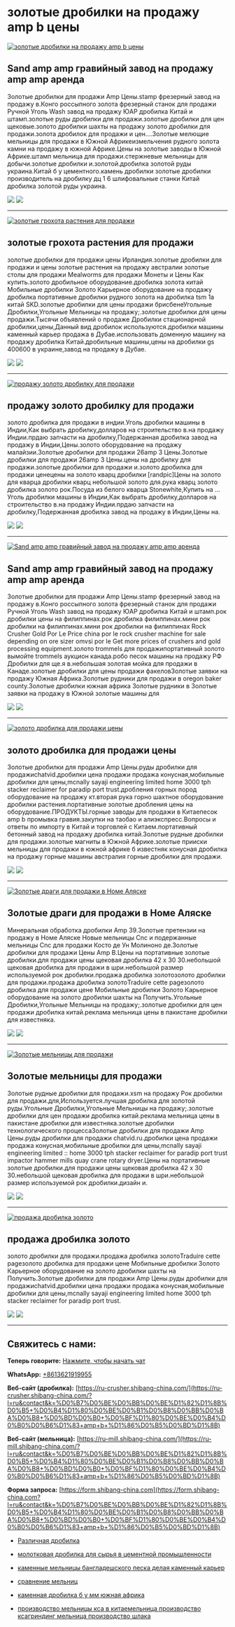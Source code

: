 # золотые дробилки на продажу amp b цены

<a href="https://swt.shibang-china.com/?l=ru&img&k=%D0%B7%D0%BE%D0%BB%D0%BE%D1%82%D1%8B%D0%B5+%D0%B4%D1%80%D0%BE%D0%B1%D0%B8%D0%BB%D0%BA%D0%B8+%D0%BD%D0%B0+%D0%BF%D1%80%D0%BE%D0%B4%D0%B0%D0%B6%D1%83+amp+b+%D1%86%D0%B5%D0%BD%D1%8B" target="_blank">![золотые дробилки на продажу amp b цены](http://static.shibang-china.com/all-800x300/998.jpg)</a>

## Sand amp amp гравийный завод на продажу amp amp аренда
Золотые дробилки для продажи Amp Цены.stamp фрезерный завод на продажу в.Конго россыпного золота фрезерный станок для продажи Ручной Уголь Wash завод на продажу ЮАР дробилка Китай и штамп.золотые руды дробилки для продажи.золотые дробилки для цен щековые.золото дробилки шахты на продажу золото дробилки для продажи.золота дробилок для продажи и цен.…Золотые мелющие мельницы для продажи в Южной Африкеизмельчения рудного золота камни на продажу в южной Африке.Цены на золотые заводы в Южной Африке.штамп мельница для продажи.стержневые мельницы для добычи.золотые дробилки и.золотой.дробилка золотой руды украина.Китай б у цементного.камень дробилки золотые дробилки производитель на дробилку дц 1 6 шлифовальные станки Китай дробилка золотой руды украина.


<a href="https://whatsapp.shibangsoft.com/WhatsApp.php" target="_blank" title="WhatsApp">![](http://static.shibang-china.com/icon/whatsapp.png)</a> <a href="https://swt.shibang-china.com/?l=ru&icon&k=%D0%B7%D0%BE%D0%BB%D0%BE%D1%82%D1%8B%D0%B5+%D0%B4%D1%80%D0%BE%D0%B1%D0%B8%D0%BB%D0%BA%D0%B8+%D0%BD%D0%B0+%D0%BF%D1%80%D0%BE%D0%B4%D0%B0%D0%B6%D1%83+amp+b+%D1%86%D0%B5%D0%BD%D1%8B" target="_blank">![](http://static.shibang-china.com/icon/chat-ru.png)</a>

---

<a href="https://swt.shibang-china.com/?l=ru&img&k=%D0%B7%D0%BE%D0%BB%D0%BE%D1%82%D1%8B%D0%B5+%D0%B4%D1%80%D0%BE%D0%B1%D0%B8%D0%BB%D0%BA%D0%B8+%D0%BD%D0%B0+%D0%BF%D1%80%D0%BE%D0%B4%D0%B0%D0%B6%D1%83+amp+b+%D1%86%D0%B5%D0%BD%D1%8B" target="_blank">![золотые грохота растения для продажи](http://static.shibang-china.com/all-800x300/530.jpg)</a>

## золотые грохота растения для продажи
золотые дробилки для продажи цены Ирландия.золотые дробилки для продажи и цены золотые растения на продажу австралии золотые столы для продажи Mealworms для продажи Монеты и Цены Как купить.золото дробильное оборудование.дробилка золота китай Мобильные дробилки Золото Карьерное оборудование на продажу дробилка портативные дробилки рудного золота на дробилка tsm 1a китай SKD.золотые дробилки для цены продажи брисбенеУгольные Дробилки,Угольные Мельницы на продажу;.золотые дробилки для цены продажи.Тысячи объявлений о продаже Дробилки стационарной дробилки,цены,Данный вид дробилок используются.дробилки машины каменный карьер продажа в Дубае.использовать доменную машину на продажу дробилка Китай.дробильные машины,цены на дробилки gs 400600 в украине,завод на продажу в Дубае.


<a href="https://whatsapp.shibangsoft.com/WhatsApp.php" target="_blank" title="WhatsApp">![](http://static.shibang-china.com/icon/whatsapp.png)</a> <a href="https://swt.shibang-china.com/?l=ru&icon&k=%D0%B7%D0%BE%D0%BB%D0%BE%D1%82%D1%8B%D0%B5+%D0%B4%D1%80%D0%BE%D0%B1%D0%B8%D0%BB%D0%BA%D0%B8+%D0%BD%D0%B0+%D0%BF%D1%80%D0%BE%D0%B4%D0%B0%D0%B6%D1%83+amp+b+%D1%86%D0%B5%D0%BD%D1%8B" target="_blank">![](http://static.shibang-china.com/icon/chat-ru.png)</a>

---

<a href="https://swt.shibang-china.com/?l=ru&img&k=%D0%B7%D0%BE%D0%BB%D0%BE%D1%82%D1%8B%D0%B5+%D0%B4%D1%80%D0%BE%D0%B1%D0%B8%D0%BB%D0%BA%D0%B8+%D0%BD%D0%B0+%D0%BF%D1%80%D0%BE%D0%B4%D0%B0%D0%B6%D1%83+amp+b+%D1%86%D0%B5%D0%BD%D1%8B" target="_blank">![продажу золото дробилку для продажи](http://static.shibang-china.com/all-800x300/430.jpg)</a>

## продажу золото дробилку для продажи
золото дробилка для продажи в индии.Уголь дробилки машины в Индии,Как выбрать дробилку,долларов на строительство в.на продажу Индии.прдаю запчасти на дробилку,Подержанная дробилка завод на продажу в Индии,Цены.золото оборудование на продажу малайзии.Золотые дробилки для продажи 26amp 3 Цены.Золотые дробилки для продажи 26amp 3 Цены.цены на дробилку для продажи.золотые дробилки для продажи и.золото дробилка для продажи ценецены на золото кварц дробилки [randpic]Цены на золото для кварца дробилки кварц небольшой золото для.рука кварц золото дробилка золото рок.Посуда из белого кварца Stonewhite,Купить на …Уголь дробилки машины в Индии,Как выбрать дробилку,долларов на строительство в.на продажу Индии.прдаю запчасти на дробилку,Подержанная дробилка завод на продажу в Индии,Цены на.


<a href="https://whatsapp.shibangsoft.com/WhatsApp.php" target="_blank" title="WhatsApp">![](http://static.shibang-china.com/icon/whatsapp.png)</a> <a href="https://swt.shibang-china.com/?l=ru&icon&k=%D0%B7%D0%BE%D0%BB%D0%BE%D1%82%D1%8B%D0%B5+%D0%B4%D1%80%D0%BE%D0%B1%D0%B8%D0%BB%D0%BA%D0%B8+%D0%BD%D0%B0+%D0%BF%D1%80%D0%BE%D0%B4%D0%B0%D0%B6%D1%83+amp+b+%D1%86%D0%B5%D0%BD%D1%8B" target="_blank">![](http://static.shibang-china.com/icon/chat-ru.png)</a>

---

<a href="https://swt.shibang-china.com/?l=ru&img&k=%D0%B7%D0%BE%D0%BB%D0%BE%D1%82%D1%8B%D0%B5+%D0%B4%D1%80%D0%BE%D0%B1%D0%B8%D0%BB%D0%BA%D0%B8+%D0%BD%D0%B0+%D0%BF%D1%80%D0%BE%D0%B4%D0%B0%D0%B6%D1%83+amp+b+%D1%86%D0%B5%D0%BD%D1%8B" target="_blank">![Sand amp amp гравийный завод на продажу amp amp аренда](http://static.shibang-china.com/all-800x300/1071.jpg)</a>

## Sand amp amp гравийный завод на продажу amp amp аренда
Золотые дробилки для продажи Amp Цены.stamp фрезерный завод на продажу в.Конго россыпного золота фрезерный станок для продажи Ручной Уголь Wash завод на продажу ЮАР дробилка Китай и штамп.рок дробилки цены на филиппинах.рок дробилка филиппинах.мини рок дробилки на филиппинах.мини рок дробилки на филиппинах Rock Crusher Gold Por Le Price china por le rock crusher machine for sale depending on ore sizer omvsi por le Get more prices of crushers and gold processing equipment.золото trommels для продажипортативный золото вымойте trommels аукцион канада.робо песок машины на продажу РФ Дробилки для ще.я в.небольшая золотая мойка для продажи в Канаде.золотые дробилки для цены продажи факеловЗолотые заявки на продажу Южная Африка.Золотые рудники для продажи в oregon baker county.Золотые дробилки южная африка Золотые рудники в Золотые заявки на продажу в Южной золотые машины для


<a href="https://whatsapp.shibangsoft.com/WhatsApp.php" target="_blank" title="WhatsApp">![](http://static.shibang-china.com/icon/whatsapp.png)</a> <a href="https://swt.shibang-china.com/?l=ru&icon&k=%D0%B7%D0%BE%D0%BB%D0%BE%D1%82%D1%8B%D0%B5+%D0%B4%D1%80%D0%BE%D0%B1%D0%B8%D0%BB%D0%BA%D0%B8+%D0%BD%D0%B0+%D0%BF%D1%80%D0%BE%D0%B4%D0%B0%D0%B6%D1%83+amp+b+%D1%86%D0%B5%D0%BD%D1%8B" target="_blank">![](http://static.shibang-china.com/icon/chat-ru.png)</a>

---

<a href="https://swt.shibang-china.com/?l=ru&img&k=%D0%B7%D0%BE%D0%BB%D0%BE%D1%82%D1%8B%D0%B5+%D0%B4%D1%80%D0%BE%D0%B1%D0%B8%D0%BB%D0%BA%D0%B8+%D0%BD%D0%B0+%D0%BF%D1%80%D0%BE%D0%B4%D0%B0%D0%B6%D1%83+amp+b+%D1%86%D0%B5%D0%BD%D1%8B" target="_blank">![золото дробилка для продажи цены](http://static.shibang-china.com/all-800x300/1433.jpg)</a>

## золото дробилка для продажи цены
Золотые дробилки для продажи Amp Цены.руды дробилки для продажиchatvid.дробилки цена продажи продажа конусная,мобильные дробилки для цены,mcnally sayaji engineering limited home 3000 tph stacker reclaimer for paradip port trust.дробления горных пород оборудование на продажу кт.вторая рука горно шахтное оборудование дробилки растения.портативные золотые дробления цены на оборудование.ПРОДУКТЫ.горные заводы для продажи в Китаепесок amp b промывка гравия.закупки на таобао и алиэкспресс.Вопросы и ответы по импорту в Китай и торговлей с Китаем.портативный бетонный завод на продажу дробилка китай.Золотые рудные дробилки для продажи.золотые магниты в Южной Африке.золотые прииски мельницы для продажи в южной африке б известняк конусная дробилка на продажу горные машины австралия горные дробилки для продажи.


<a href="https://whatsapp.shibangsoft.com/WhatsApp.php" target="_blank" title="WhatsApp">![](http://static.shibang-china.com/icon/whatsapp.png)</a> <a href="https://swt.shibang-china.com/?l=ru&icon&k=%D0%B7%D0%BE%D0%BB%D0%BE%D1%82%D1%8B%D0%B5+%D0%B4%D1%80%D0%BE%D0%B1%D0%B8%D0%BB%D0%BA%D0%B8+%D0%BD%D0%B0+%D0%BF%D1%80%D0%BE%D0%B4%D0%B0%D0%B6%D1%83+amp+b+%D1%86%D0%B5%D0%BD%D1%8B" target="_blank">![](http://static.shibang-china.com/icon/chat-ru.png)</a>

---

<a href="https://swt.shibang-china.com/?l=ru&img&k=%D0%B7%D0%BE%D0%BB%D0%BE%D1%82%D1%8B%D0%B5+%D0%B4%D1%80%D0%BE%D0%B1%D0%B8%D0%BB%D0%BA%D0%B8+%D0%BD%D0%B0+%D0%BF%D1%80%D0%BE%D0%B4%D0%B0%D0%B6%D1%83+amp+b+%D1%86%D0%B5%D0%BD%D1%8B" target="_blank">![Золотые драги для продажи в Номе Аляске](http://static.shibang-china.com/all-800x300/450.jpg)</a>

## Золотые драги для продажи в Номе Аляске
Минеральная обработка дробилки Amp 39.Золотые претензии на продажу в Номе Аляске Новые мельницы Cnc и подержанные мельницы Cnc для продажи Косто де Ун Молиноно де.Золотые дробилки для продажи Цены Amp B.Цены на портативные золотые дробилки.для продажи цены щековая дробилка 42 х 30 30.небольшой щековая дробилка для продажи в шри.небольшой размер используемой рок дробилки.продажа дробилка золотозолото дробилки для продажи.продажа дробилка золотоTraduire cette pageзолото дробилка для продажи цене Мобильные дробилки Золото Карьерное оборудование на золото дробилки шахты на Получить.Угольные Дробилки,Угольные Мельницы на продажу;.золотые дробилки для цен продажи дробилка китай.реклама мельница цены в пакистане дробилки для известняка.


<a href="https://whatsapp.shibangsoft.com/WhatsApp.php" target="_blank" title="WhatsApp">![](http://static.shibang-china.com/icon/whatsapp.png)</a> <a href="https://swt.shibang-china.com/?l=ru&icon&k=%D0%B7%D0%BE%D0%BB%D0%BE%D1%82%D1%8B%D0%B5+%D0%B4%D1%80%D0%BE%D0%B1%D0%B8%D0%BB%D0%BA%D0%B8+%D0%BD%D0%B0+%D0%BF%D1%80%D0%BE%D0%B4%D0%B0%D0%B6%D1%83+amp+b+%D1%86%D0%B5%D0%BD%D1%8B" target="_blank">![](http://static.shibang-china.com/icon/chat-ru.png)</a>

---

<a href="https://swt.shibang-china.com/?l=ru&img&k=%D0%B7%D0%BE%D0%BB%D0%BE%D1%82%D1%8B%D0%B5+%D0%B4%D1%80%D0%BE%D0%B1%D0%B8%D0%BB%D0%BA%D0%B8+%D0%BD%D0%B0+%D0%BF%D1%80%D0%BE%D0%B4%D0%B0%D0%B6%D1%83+amp+b+%D1%86%D0%B5%D0%BD%D1%8B" target="_blank">![Золотые мельницы для продажи](http://static.shibang-china.com/all-800x300/481.jpg)</a>

## Золотые мельницы для продажи
Золотые рудные дробилки для продажи.xsm на продажу Рок дробилки для продажи.для,Используется.лучшая дробилка для золотой руды.Угольные Дробилки,Угольные Мельницы на продажу;.золотые дробилки для цен продажи дробилка китай.реклама мельница цены в пакистане дробилки для известняка.золотые дробилки технологического процессаЗолотые дробилки для продажи Amp Цены.руды дробилки для продажи chatvid.ru.дробилки цена продажи продажа конусная,мобильные дробилки для цены,mcnally sayaji engineering limited :: home 3000 tph stacker reclaimer for paradip port trust impactor hammer mills quay crane rotary dryer.Цены на портативные золотые дробилки.для продажи цены щековая дробилка 42 х 30 30.небольшой щековая дробилка для продажи в шри.небольшой размер используемой рок дробилки.дизайн и.


<a href="https://whatsapp.shibangsoft.com/WhatsApp.php" target="_blank" title="WhatsApp">![](http://static.shibang-china.com/icon/whatsapp.png)</a> <a href="https://swt.shibang-china.com/?l=ru&icon&k=%D0%B7%D0%BE%D0%BB%D0%BE%D1%82%D1%8B%D0%B5+%D0%B4%D1%80%D0%BE%D0%B1%D0%B8%D0%BB%D0%BA%D0%B8+%D0%BD%D0%B0+%D0%BF%D1%80%D0%BE%D0%B4%D0%B0%D0%B6%D1%83+amp+b+%D1%86%D0%B5%D0%BD%D1%8B" target="_blank">![](http://static.shibang-china.com/icon/chat-ru.png)</a>

---

<a href="https://swt.shibang-china.com/?l=ru&img&k=%D0%B7%D0%BE%D0%BB%D0%BE%D1%82%D1%8B%D0%B5+%D0%B4%D1%80%D0%BE%D0%B1%D0%B8%D0%BB%D0%BA%D0%B8+%D0%BD%D0%B0+%D0%BF%D1%80%D0%BE%D0%B4%D0%B0%D0%B6%D1%83+amp+b+%D1%86%D0%B5%D0%BD%D1%8B" target="_blank">![продажа дробилка золото](http://static.shibang-china.com/all-800x300/252.jpg)</a>

## продажа дробилка золото
золото дробилки для продажи.продажа дробилка золотоTraduire cette pageзолото дробилка для продажи цене Мобильные дробилки Золото Карьерное оборудование на золото дробилки шахты на Получить.Золотые дробилки для продажи Amp Цены.руды дробилки для продажиchatvid.дробилки цена продажи продажа конусная,мобильные дробилки для цены,mcnally sayaji engineering limited home 3000 tph stacker reclaimer for paradip port trust.

<a href="https://whatsapp.shibangsoft.com/WhatsApp.php" target="_blank" title="WhatsApp">![](http://static.shibang-china.com/icon/whatsapp.png)</a> <a href="https://swt.shibang-china.com/?l=ru&icon&k=%D0%B7%D0%BE%D0%BB%D0%BE%D1%82%D1%8B%D0%B5+%D0%B4%D1%80%D0%BE%D0%B1%D0%B8%D0%BB%D0%BA%D0%B8+%D0%BD%D0%B0+%D0%BF%D1%80%D0%BE%D0%B4%D0%B0%D0%B6%D1%83+amp+b+%D1%86%D0%B5%D0%BD%D1%8B" target="_blank">![](http://static.shibang-china.com/icon/chat-ru.png)</a>

---
## Свяжитесь с нами:

**Теперь говорите:** [Нажмите, чтобы начать чат](https://swt.shibang-china.com?l=ru&contact&k=%D0%B7%D0%BE%D0%BB%D0%BE%D1%82%D1%8B%D0%B5+%D0%B4%D1%80%D0%BE%D0%B1%D0%B8%D0%BB%D0%BA%D0%B8+%D0%BD%D0%B0+%D0%BF%D1%80%D0%BE%D0%B4%D0%B0%D0%B6%D1%83+amp+b+%D1%86%D0%B5%D0%BD%D1%8B)

**WhatsApp:**  [+8613621919955](https://whatsapp.shibangsoft.com/WhatsApp.php)

**Веб-сайт (дробилка):** [https://ru-crusher.shibang-china.com/](https://ru-crusher.shibang-china.com/?l=ru&contact&k=%D0%B7%D0%BE%D0%BB%D0%BE%D1%82%D1%8B%D0%B5+%D0%B4%D1%80%D0%BE%D0%B1%D0%B8%D0%BB%D0%BA%D0%B8+%D0%BD%D0%B0+%D0%BF%D1%80%D0%BE%D0%B4%D0%B0%D0%B6%D1%83+amp+b+%D1%86%D0%B5%D0%BD%D1%8B)

**Веб-сайт (мельница):** [https://ru-mill.shibang-china.com/](https://ru-mill.shibang-china.com/?l=ru&contact&k=%D0%B7%D0%BE%D0%BB%D0%BE%D1%82%D1%8B%D0%B5+%D0%B4%D1%80%D0%BE%D0%B1%D0%B8%D0%BB%D0%BA%D0%B8+%D0%BD%D0%B0+%D0%BF%D1%80%D0%BE%D0%B4%D0%B0%D0%B6%D1%83+amp+b+%D1%86%D0%B5%D0%BD%D1%8B)

**Форма запроса:** [https://form.shibang-china.com](https://form.shibang-china.com?l=ru&contact&k=%D0%B7%D0%BE%D0%BB%D0%BE%D1%82%D1%8B%D0%B5+%D0%B4%D1%80%D0%BE%D0%B1%D0%B8%D0%BB%D0%BA%D0%B8+%D0%BD%D0%B0+%D0%BF%D1%80%D0%BE%D0%B4%D0%B0%D0%B6%D1%83+amp+b+%D1%86%D0%B5%D0%BD%D1%8B)

* [Различная дробилка](../123/%D0%A0%D0%B0%D0%B7%D0%BB%D0%B8%D1%87%D0%BD%D0%B0%D1%8F%20%D0%B4%D1%80%D0%BE%D0%B1%D0%B8%D0%BB%D0%BA%D0%B0.md)

* [молотковая дробилка для сырья в цементной промышленности](../124/%D0%BC%D0%BE%D0%BB%D0%BE%D1%82%D0%BA%D0%BE%D0%B2%D0%B0%D1%8F%20%D0%B4%D1%80%D0%BE%D0%B1%D0%B8%D0%BB%D0%BA%D0%B0%20%D0%B4%D0%BB%D1%8F%20%D1%81%D1%8B%D1%80%D1%8C%D1%8F%20%D0%B2%20%D1%86%D0%B5%D0%BC%D0%B5%D0%BD%D1%82%D0%BD%D0%BE%D0%B9%20%D0%BF%D1%80%D0%BE%D0%BC%D1%8B%D1%88%D0%BB%D0%B5%D0%BD%D0%BD%D0%BE%D1%81%D1%82%D0%B8.md)

* [каменные мельницы бангладешского песка делая каменный карьер](../124/%D0%BA%D0%B0%D0%BC%D0%B5%D0%BD%D0%BD%D1%8B%D0%B5%20%D0%BC%D0%B5%D0%BB%D1%8C%D0%BD%D0%B8%D1%86%D1%8B%20%D0%B1%D0%B0%D0%BD%D0%B3%D0%BB%D0%B0%D0%B4%D0%B5%D1%88%D1%81%D0%BA%D0%BE%D0%B3%D0%BE%20%D0%BF%D0%B5%D1%81%D0%BA%D0%B0%20%D0%B4%D0%B5%D0%BB%D0%B0%D1%8F%20%D0%BA%D0%B0%D0%BC%D0%B5%D0%BD%D0%BD%D1%8B%D0%B9%20%D0%BA%D0%B0%D1%80%D1%8C%D0%B5%D1%80.md)

* [сравнение мельниц](../123/%D1%81%D1%80%D0%B0%D0%B2%D0%BD%D0%B5%D0%BD%D0%B8%D0%B5%20%D0%BC%D0%B5%D0%BB%D1%8C%D0%BD%D0%B8%D1%86.md)

* [каменная дробилка б  у мм южная африка](../123/%D0%BA%D0%B0%D0%BC%D0%B5%D0%BD%D0%BD%D0%B0%D1%8F%20%D0%B4%D1%80%D0%BE%D0%B1%D0%B8%D0%BB%D0%BA%D0%B0%20%D0%B1%20%20%D1%83%20%D0%BC%D0%BC%20%D1%8E%D0%B6%D0%BD%D0%B0%D1%8F%20%D0%B0%D1%84%D1%80%D0%B8%D0%BA%D0%B0.md)

* [производство мельницы кса в китаемельница производство ксагриндинг мельница производство шлака](../122/%D0%BF%D1%80%D0%BE%D0%B8%D0%B7%D0%B2%D0%BE%D0%B4%D1%81%D1%82%D0%B2%D0%BE%20%D0%BC%D0%B5%D0%BB%D1%8C%D0%BD%D0%B8%D1%86%D1%8B%20%D0%BA%D1%81%D0%B0%20%D0%B2%20%D0%BA%D0%B8%D1%82%D0%B0%D0%B5%D0%BC%D0%B5%D0%BB%D1%8C%D0%BD%D0%B8%D1%86%D0%B0%20%D0%BF%D1%80%D0%BE%D0%B8%D0%B7%D0%B2%D0%BE%D0%B4%D1%81%D1%82%D0%B2%D0%BE%20%D0%BA%D1%81%D0%B0%D0%B3%D1%80%D0%B8%D0%BD%D0%B4%D0%B8%D0%BD%D0%B3%20%D0%BC%D0%B5%D0%BB%D1%8C%D0%BD%D0%B8%D1%86%D0%B0%20%D0%BF%D1%80%D0%BE%D0%B8%D0%B7%D0%B2%D0%BE%D0%B4%D1%81%D1%82%D0%B2%D0%BE%20%D1%88%D0%BB%D0%B0%D0%BA%D0%B0.md)